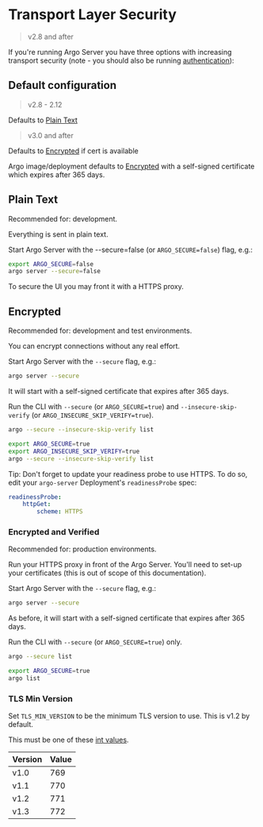 # Transport Layer Security

> v2.8 and after

If you're running Argo Server you have three options with increasing transport security (note - you should also be
running [authentication](argo-server.md#auth-mode)):

## Default configuration

> v2.8 - 2.12

Defaults to [Plain Text](#plain-text)

> v3.0 and after

Defaults to [Encrypted](#encrypted) if cert is available

Argo image/deployment defaults to [Encrypted](#encrypted) with a self-signed certificate which expires after 365 days.

## Plain Text

Recommended for: development.

Everything is sent in plain text.

Start Argo Server with the --secure=false (or `ARGO_SECURE=false`) flag, e.g.:

```bash
export ARGO_SECURE=false
argo server --secure=false
```

To secure the UI you may front it with a HTTPS proxy.

## Encrypted

Recommended for: development and test environments.

You can encrypt connections without any real effort.

Start Argo Server with the `--secure` flag, e.g.:

```bash
argo server --secure
```

It will start with a self-signed certificate that expires after 365 days.

Run the CLI with `--secure` (or `ARGO_SECURE=true`) and `--insecure-skip-verify` (or `ARGO_INSECURE_SKIP_VERIFY=true`).

```bash
argo --secure --insecure-skip-verify list
```

```bash
export ARGO_SECURE=true
export ARGO_INSECURE_SKIP_VERIFY=true
argo --secure --insecure-skip-verify list
```

Tip: Don't forget to update your readiness probe to use HTTPS. To do so, edit your `argo-server`
Deployment's `readinessProbe` spec:

```yaml
readinessProbe:
    httpGet: 
        scheme: HTTPS
```

### Encrypted and Verified

Recommended for: production environments.

Run your HTTPS proxy in front of the Argo Server. You'll need to set-up your certificates (this is out of scope of this
documentation).

Start Argo Server with the `--secure` flag, e.g.:

```bash
argo server --secure
```

As before, it will start with a self-signed certificate that expires after 365 days.

Run the CLI with `--secure` (or `ARGO_SECURE=true`) only.

```bash
argo --secure list
```

```bash
export ARGO_SECURE=true
argo list
```

### TLS Min Version

Set `TLS_MIN_VERSION` to be the minimum TLS version to use. This is v1.2 by default.

This must be one of these [int values](https://golang.org/pkg/crypto/tls/).

| Version | Value |
|---|---|
| v1.0 | 769 |
| v1.1 | 770 |
| v1.2 | 771 |
| v1.3 | 772 |

